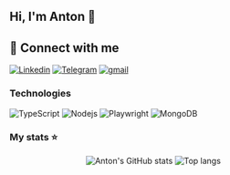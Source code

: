 ## Hi, I'm Anton 👋

## 🤙 Connect with me
<p align="left">
<a href="https://www.linkedin.com/in/qa-anton-udovychenko">
<img alt="Linkedin" src="https://img.shields.io/badge/-badge?style=for-the-badge&logo=linkedin&logoColor=white&color=black"></a>
<a href="https://t.me/udovychenkoqa">    
    <img alt="Telegram" src="https://img.shields.io/badge/-badge?style=for-the-badge&logo=telegram&logoColor=white&color=black"></a>
</a>    
<a href="mailto:a.udovychenko1203@gmail.com">
    <img alt="gmail" src="https://img.shields.io/badge/-badge?style=for-the-badge&logo=gmail&logoColor=white&color=black"></a>
</a>
</p>

### Technologies

<p align="left">
  <img alt="TypeScript" src="https://img.shields.io/badge/-TypeScript-007ACC?style=flat-square&logo=typescript&logoColor=white&color=black" />
  <img alt="Nodejs" src="https://img.shields.io/badge/-Nodejs-43853d?style=flat-square&logo=Node.js&logoColor=white&color=black" />
  <img alt="Playwright" src="https://img.shields.io/badge/Playwright-12853d?style=flat-square&logo=playwright&logoColor=white&color=black" />
  <img alt="MongoDB" src="https://img.shields.io/badge/-MongoDB-13aa52?style=flat-square&logo=mongodb&logoColor=white&color=black" />
</p>


### My stats ⭐

<div align="center">
<img alt="Anton's GitHub stats" src="https://github-readme-stats.vercel.app/api?username=udovychenkodev&show_icons=true&theme=transparent"/>
<img alt="Top langs" src="https://github-readme-stats.vercel.app/api/top-langs/?username=udovychenkodev&layout=compact&&langs_count=8"/>
</div>

